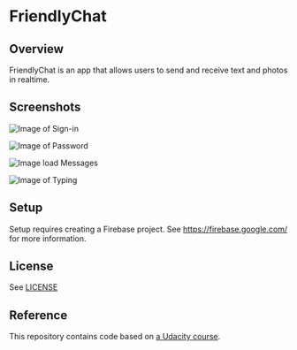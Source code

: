 # FriendlyChat

## Overview

FriendlyChat is an app that allows users to send and receive text and photos in realtime.

## Screenshots

![Image of Sign-in](https://github.com/ArtoriaRen/android-firebase-chat/blob/master/images/sign_in.png)

![Image of Password](https://github.com/ArtoriaRen/android-firebase-chat/blob/master/images/password.png)

![Image load Messages](https://github.com/ArtoriaRen/android-firebase-chat/blob/master/images/load_messages.png)

![Image of Typing](https://github.com/ArtoriaRen/android-firebase-chat/blob/master/images/typing.png)

## Setup

Setup requires creating a Firebase project. See https://firebase.google.com/ for more information.

## License
See [LICENSE](LICENSE)

## Reference
This repository contains code based on [a Udacity course](https://www.udacity.com/course/firebase-in-a-weekend-by-google-android--ud0352).
